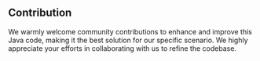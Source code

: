 ## Contribution

We warmly welcome community contributions to enhance and improve this Java code, making it the best solution for our specific scenario. We highly appreciate your efforts in collaborating with us to refine the codebase.
